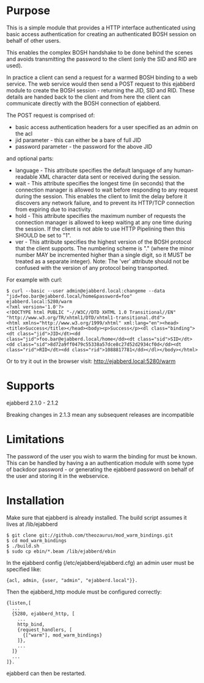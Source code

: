 # Purpose
This is a simple module that provides a HTTP interface authenticated using basic access authentication for creating an authenticated BOSH session on behalf of other users.

This enables the complex BOSH handshake to be done behind the scenes and avoids transmitting the password to the client (only the SID and RID are used).

In practice a client can send a request for a warmed BOSH binding to a web service. The web service would then send a POST request to this ejabberd module to create the BOSH session - returning the JID, SID and RID. These details are handed back to the client and from here the client can communicate directly with the BOSH connection of ejabberd.

The POST request is comprised of:

- basic access authentication headers for a user specified as an admin on the acl
- jid parameter - this can either be a bare of full JID
- password parameter - the password for the above JID

and optional parts:

- language - This attribute specifies the default language of any human-readable XML character data sent or received during the session.
- wait -  This attribute specifies the longest time (in seconds) that the connection manager is allowed to wait before responding to any request during the session. This enables the client to limit the delay before it discovers any network failure, and to prevent its HTTP/TCP connection from expiring due to inactivity.
- hold - This attribute specifies the maximum number of requests the connection manager is allowed to keep waiting at any one time during the session. If the client is not able to use HTTP Pipelining then this SHOULD be set to "1".
- ver - This attribute specifies the highest version of the BOSH protocol that the client supports. The numbering scheme is "<major>.<minor>" (where the minor number MAY be incremented higher than a single digit, so it MUST be treated as a separate integer). Note: The 'ver' attribute should not be confused with the version of any protocol being transported.

For example with curl:

    $ curl --basic --user admin@ejabberd.local:changeme --data "jid=foo.bar@ejabberd.local/home&password=foo" ejabberd.local:5280/warm
    <?xml version='1.0'?>
    <!DOCTYPE html PUBLIC "-//W3C//DTD XHTML 1.0 Transitional//EN" "http://www.w3.org/TR/xhtml1/DTD/xhtml1-transitional.dtd">
    <html xmlns="http://www.w3.org/1999/xhtml" xml:lang="en"><head><title>Success</title></head><body><p>Success</p><dl class="binding"><dt class="jid">JID</dt><dd class="jid">foo.bar@ejabberd.local/home</dd><dt class="sid">SID</dt><dd class="sid">8d72a9ff0479c55338a57dce8c27d52d2934cf0d</dd><dt class="rid">RID</dt><dd class="rid">1088817781</dd></dl></body></html>

Or to try it out in the browser visit: http://ejabberd.local:5280/warm

# Supports

ejabberd 2.1.0 - 2.1.2

Breaking changes in 2.1.3 mean any subsequent releases are incompatible

# Limitations

The password of the user you wish to warm the binding for must be known. This can be handled by having a an authentication module with some type of backdoor password - or generating the ejabberd password on behalf of the user and storing it in the webservice.

# Installation
Make sure that ejabberd is already installed. The build script assumes it lives at /lib/ejabberd

    $ git clone git://github.com/theozaurus/mod_warm_bindings.git
    $ cd mod_warm_bindings
    $ ./build.sh
    $ sudo cp ebin/*.beam /lib/ejabberd/ebin

In the ejabberd config (/etc/ejabberd/ejabberd.cfg) an admin user must be specified like:

    {acl, admin, {user, "admin", "ejabberd.local"}}.

Then the ejabberd_http module must be configured correctly:

    {listen,[
      ...
      {5280, ejabberd_http, [
        ...
        http_bind,
        {request_handlers, [
          {["warm"], mod_warm_bindings}
        ]},
        ...
      ]}
      ...
    ]}.


ejabberd can then be restarted.